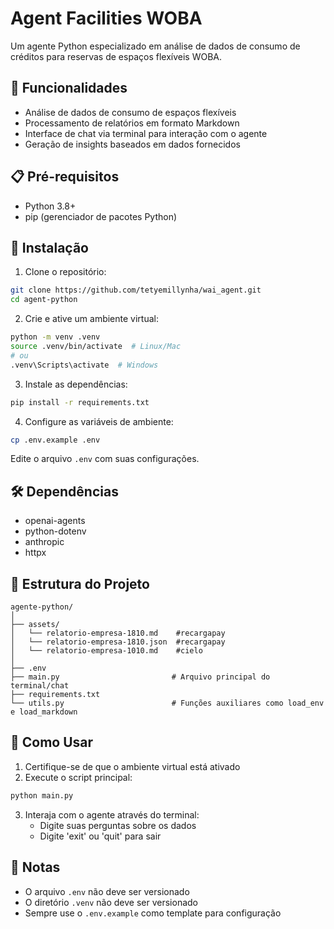 # Agent Facilities WOBA

Um agente Python especializado em análise de dados de consumo de créditos para reservas de espaços flexíveis WOBA.

## 🚀 Funcionalidades

- Análise de dados de consumo de espaços flexíveis
- Processamento de relatórios em formato Markdown
- Interface de chat via terminal para interação com o agente
- Geração de insights baseados em dados fornecidos

## 📋 Pré-requisitos

- Python 3.8+
- pip (gerenciador de pacotes Python)

## 🔧 Instalação

1. Clone o repositório:
```bash
git clone https://github.com/tetyemillynha/wai_agent.git
cd agent-python
```

2. Crie e ative um ambiente virtual:
```bash
python -m venv .venv
source .venv/bin/activate  # Linux/Mac
# ou
.venv\Scripts\activate  # Windows
```

3. Instale as dependências:
```bash
pip install -r requirements.txt
```

4. Configure as variáveis de ambiente:
```bash
cp .env.example .env
```
Edite o arquivo `.env` com suas configurações.

## 🛠️ Dependências

- openai-agents
- python-dotenv
- anthropic
- httpx


## 📁 Estrutura do Projeto

```
agente-python/
│
├── assets/
│   └── relatorio-empresa-1810.md    #recargapay
│   └── relatorio-empresa-1810.json  #recargapay
│   └── relatorio-empresa-1010.md    #cielo
│
├── .env
├── main.py                         # Arquivo principal do terminal/chat
├── requirements.txt
└── utils.py                        # Funções auxiliares como load_env e load_markdown

```

## 🚀 Como Usar

1. Certifique-se de que o ambiente virtual está ativado
2. Execute o script principal:
```bash
python main.py
```

3. Interaja com o agente através do terminal:
   - Digite suas perguntas sobre os dados
   - Digite 'exit' ou 'quit' para sair

## 📝 Notas

- O arquivo `.env` não deve ser versionado
- O diretório `.venv` não deve ser versionado
- Sempre use o `.env.example` como template para configuração